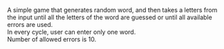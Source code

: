 A simple game that generates random word, and then takes a letters from the input until all the letters of the word are guessed or until all available errors are used.\
In every cycle, user can enter only one word.\
Number of allowed errors is 10.
